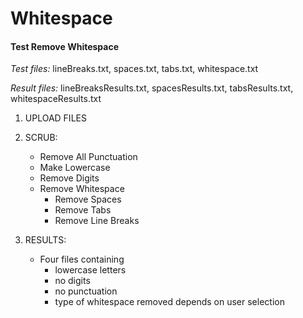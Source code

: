 Whitespace
==========

#### Test Remove Whitespace

*Test files:* lineBreaks.txt, spaces.txt, tabs.txt, whitespace.txt

*Result files:* lineBreaksResults.txt, spacesResults.txt, tabsResults.txt,
whitespaceResults.txt

1. UPLOAD FILES

2. SCRUB: 
    - Remove All Punctuation
    - Make Lowercase
    - Remove Digits
    - Remove Whitespace
        * Remove Spaces
        * Remove Tabs
        * Remove Line Breaks

3. RESULTS:
    - Four files containing
        * lowercase letters
        * no digits
        * no punctuation
        * type of whitespace removed depends on user selection

